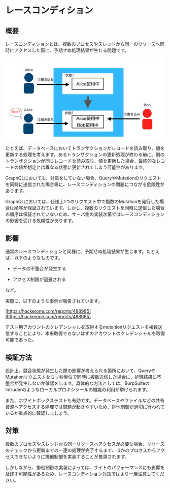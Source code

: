 # レースコンディション

## 概要
レースコンディションとは、複数のプロセスやスレッドから同一のリソースへ同時にアクセスした際に、予期せぬ処理結果が生じる問題です。

![スクリーンショット 2021-11-16 20.03.53.png](race_condition/figure2.png)

たとえば、データベースにおいてトランザクションがレコードを読み取り、値を更新する処理を考えます。あるトランザクションの更新処理が終わる前に、別のトランザクションが同じレコードを読み取り、値を更新した場合、最終的なレコードの値が想定とは異なる状態に更新されてしまう可能性があります。

GraphQLにおいても、対策をしていない場合、QueryやMutationのリクエストを同時に送信された場合等に、レースコンディションの問題につながる危険性があります。

GraphQLにおいては、仕様上1つのリクエスト中で複数のMutationを発行した場合は順序が保証されています。しかし、複数のリクエストを同時に送信した場合の順序は保証されていないため、サーバ側の実装次第ではレースコンディションの影響を受ける危険性があります。

## 影響

通常のレースコンディションと同様に、予期せぬ処理結果が生じます。たとえば、以下のようなものです。

* データの不整合が発生する

* アクセス制限が回避される

など。

実際に、以下のような事例が報告されています。

[https://hackerone.com/reports/488985](https://hackerone.com/reports/488985)

テスト用アカウントのクレデンシャルを取得するmutaitionリクエストを複数送信することにより、本来取得できないはずのアカウントのクレデンシャルを取得可能であった。

## 検証方法

設計上、競合状態が発生した際の影響が考えられる箇所において、QueryやMutationリクエストをミリ秒単位で同時に複数送信した場合に、処理結果に不整合が発生しないか確認をします。具体的な方法としては、BurpSuiteのIntruderのようなローカルプロキシツールの機能の利用が挙げられます。

また、ホワイトボックステストも有効です。データベースやファイルなどの共有資源へアクセスする処理では問題が起きやすいため、排他制御が適切に行われているか重点的に確認しましょう。

## 対策

複数のプロセスやスレッドから同一リソースへアクセスが必要な場合、リソースのチェックから更新までの一連の処理が完了するまで、ほかのプロセスからアクセスできないように排他制御を実装することが推奨されます。

しかしながら、排他制御の実装によっては、サイトのパフォーマンスにも影響を及ぼす可能性があるため、レースコンディション対策ではより一層注意してください。
